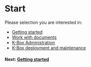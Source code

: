 # Start

Please selection you are interested in:

- [Getting started](./en/getting-started.md)
- [Work with documents](./documents/work-with-documents.md)
- [K-Box Administration](./en/administration/intro.md)
- [K-Box deployment and maintenance](./maintenance/intro-dev.md)

#### Next: [Getting started](./en/getting-started.md)
